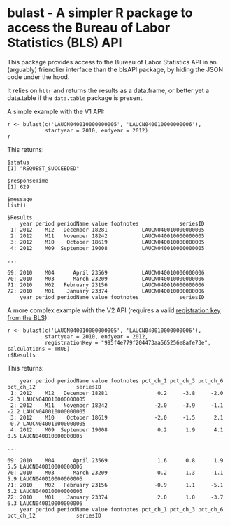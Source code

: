 # bulast - A simpler R package to access the Bureau of Labor Statistics (BLS) API

This package provides access to the Bureau of Labor Statistics API in an (arguably) friendlier interface than the blsAPI package, by hiding the JSON code under the hood. 

It relies on `httr` and returns the results as a data.frame, or better yet a data.table if the `data.table` package is present.

A simple example with the V1 API:

```{r}
r <- bulast(c('LAUCN040010000000005', 'LAUCN040010000000006'), 
            startyear = 2010, endyear = 2012)
r
```

This returns:

```
$status
[1] "REQUEST_SUCCEEDED"

$responseTime
[1] 629

$message
list()

$Results
    year period periodName value footnotes             seriesID
 1: 2012    M12   December 18281           LAUCN040010000000005
 2: 2012    M11   November 18242           LAUCN040010000000005
 3: 2012    M10    October 18619           LAUCN040010000000005
 4: 2012    M09  September 19008           LAUCN040010000000005

...

69: 2010    M04      April 23569           LAUCN040010000000006
70: 2010    M03      March 23209           LAUCN040010000000006
71: 2010    M02   February 23156           LAUCN040010000000006
72: 2010    M01    January 23374           LAUCN040010000000006
    year period periodName value footnotes             seriesID
```


A more complex example with the V2 API (requires a valid [registration key from the BLS](http://data.bls.gov/registrationEngine/)):

```{r}
r <- bulast(c('LAUCN040010000000005', 'LAUCN040010000000006'),
            startyear = 2010, endyear = 2012,
            registrationKey = "995f4e779f204473aa565256e8afe73e", calculations = TRUE)
r$Results
```

This returns:
```
    year period periodName value footnotes pct_ch_1 pct_ch_3 pct_ch_6 pct_ch_12             seriesID
 1: 2012    M12   December 18281                0.2     -3.8     -2.0      -2.3 LAUCN040010000000005
 2: 2012    M11   November 18242               -2.0     -3.9     -1.1      -2.2 LAUCN040010000000005
 3: 2012    M10    October 18619               -2.0     -1.5      2.1      -0.7 LAUCN040010000000005
 4: 2012    M09  September 19008                0.2      1.9      4.1       0.5 LAUCN040010000000005

...

69: 2010    M04      April 23569                1.6      0.8      1.9       5.5 LAUCN040010000000006
70: 2010    M03      March 23209                0.2      1.3     -1.1       5.9 LAUCN040010000000006
71: 2010    M02   February 23156               -0.9      1.1     -5.1       5.2 LAUCN040010000000006
72: 2010    M01    January 23374                2.0      1.0     -3.7       6.3 LAUCN040010000000006
    year period periodName value footnotes pct_ch_1 pct_ch_3 pct_ch_6 pct_ch_12             seriesID
```
